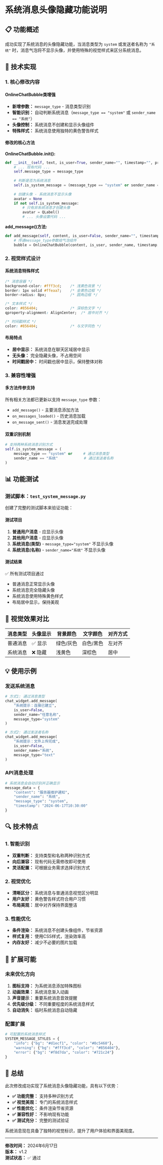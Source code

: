 # 系统消息头像隐藏功能说明

## 📋 功能概述

成功实现了系统消息的头像隐藏功能，当消息类型为 `system` 或发送者名称为 `"系统"` 时，消息气泡将不显示头像，并使用特殊的视觉样式来区分系统消息。

## 🔧 技术实现

### 1. 核心修改内容

#### OnlineChatBubble类增强
- **新增参数：** `message_type` - 消息类型识别
- **智能识别：** 自动判断系统消息（`message_type == "system"` 或 `sender_name == "系统"`）
- **头像控制：** 系统消息不创建和显示头像组件
- **特殊样式：** 系统消息使用独特的黄色警告样式

#### 修改的核心方法

**OnlineChatBubble.__init__():**
```python
def __init__(self, text, is_user=True, sender_name="", timestamp="", profession="", message_type="text", parent=None):
    # ... 现有代码 ...
    self.message_type = message_type
    
    # 判断是否为系统消息
    self.is_system_message = (message_type == "system" or sender_name == "系统")
    
    # 创建头像 - 系统消息不显示头像
    avatar = None
    if not self.is_system_message:
        # 只有非系统消息才创建头像
        avatar = QLabel()
        # ... 头像设置代码 ...
```

**add_message()方法:**
```python
def add_message(self, content, is_user=False, sender_name="", timestamp="", message_type="text", file_info=None, profession=""):
    # 传递message_type参数给气泡组件
    bubble = OnlineChatBubble(content, is_user, sender_name, timestamp, profession, message_type)
```

### 2. 视觉样式设计

#### 系统消息特殊样式
```css
/* 消息容器 */
background-color: #fff3cd;    /* 浅黄色背景 */
border: 1px solid #ffeaa7;    /* 金黄色边框 */
border-radius: 8px;           /* 圆角边框 */

/* 文本样式 */
color: #856404;               /* 深棕色文字 */
qproperty-alignment: AlignCenter;  /* 居中对齐 */

/* 时间戳样式 */
color: #856404;               /* 与文字同色 */
```

#### 布局特点
- **居中显示：** 系统消息在聊天区域居中显示
- **无头像：** 完全隐藏头像，不占用空间
- **时间戳居中：** 时间戳也居中显示，保持整体对称

### 3. 兼容性增强

#### 多方法传参支持
所有相关方法都已更新以支持 `message_type` 参数：
- `add_message()` - 主要消息添加方法
- `on_messages_loaded()` - 历史消息加载
- `on_message_sent()` - 消息发送完成处理

#### 双重识别机制
```python
# 支持两种系统消息识别方式
self.is_system_message = (
    message_type == "system" or     # 通过消息类型
    sender_name == "系统"            # 通过发送者名称
)
```

## 📊 功能测试

### 测试脚本：`test_system_message.py`

创建了完整的测试脚本来验证功能：

#### 测试项目
1. **普通用户消息** - 应显示头像
2. **其他用户消息** - 应显示头像  
3. **系统消息(类型)** - `message_type="system"` 不显示头像
4. **系统消息(名称)** - `sender_name="系统"` 不显示头像

#### 测试结果
✅ 所有测试项目通过
- 普通消息正常显示头像
- 系统消息完全隐藏头像
- 系统消息使用特殊黄色样式
- 布局居中显示，保持美观

## 🎨 视觉效果对比

| 消息类型 | 头像显示 | 背景颜色 | 文字颜色 | 对齐方式 |
|---------|---------|---------|---------|---------|
| 普通消息 | ✅ 显示 | 绿色/灰色 | 白色/黑色 | 左对齐 |
| 系统消息 | ❌ 隐藏 | 浅黄色 | 深棕色 | 居中 |

## 💡 使用示例

### 发送系统消息
```python
# 方式1: 通过消息类型
chat_widget.add_message(
    "系统提示：连接已建立", 
    is_user=False,
    sender_name="任意名称",
    message_type="system"
)

# 方式2: 通过发送者名称
chat_widget.add_message(
    "系统提示：文件上传完成", 
    is_user=False,
    sender_name="系统",
    message_type="text"
)
```

### API消息处理
```python
# 系统消息会自动识别并正确显示
message_data = {
    "content": "服务器维护通知",
    "sender_name": "系统", 
    "message_type": "system",
    "timestamp": "2024-06-17T10:30:00"
}
```

## 🔍 技术特点

### 1. 智能识别
- **双重判断：** 支持类型和名称两种识别方式
- **向后兼容：** 现有代码无需修改即可使用
- **灵活配置：** 可根据业务需求选择识别方式

### 2. 视觉优化
- **清晰区分：** 系统消息与普通消息视觉区分明显
- **用户友好：** 黄色警告样式符合用户习惯
- **布局美观：** 居中对齐保持界面整洁

### 3. 性能优化
- **条件渲染：** 系统消息不创建头像组件，节省资源
- **样式复用：** 使用CSS样式，渲染效率高
- **内存友好：** 减少不必要的图片加载

## 🚀 扩展可能

### 未来优化方向
1. **图标支持：** 为系统消息添加特殊图标
2. **动画效果：** 系统消息渐入动画
3. **声音提示：** 重要系统消息音效提醒
4. **优先级分级：** 不同重要程度的系统消息样式
5. **自动消失：** 临时系统消息自动隐藏

### 配置扩展
```python
# 可配置的系统消息样式
SYSTEM_MESSAGE_STYLES = {
    "info": {"bg": "#d1ecf1", "color": "#0c5460"},
    "warning": {"bg": "#fff3cd", "color": "#856404"},
    "error": {"bg": "#f8d7da", "color": "#721c24"}
}
```

## 📝 总结

此次修改成功实现了系统消息头像隐藏功能，具有以下优势：

- **✅ 功能完整：** 支持多种识别方式
- **✅ 视觉美观：** 专门的系统消息样式
- **✅ 性能优化：** 条件渲染节省资源
- **✅ 兼容性好：** 不影响现有功能
- **✅ 测试充分：** 完整的测试验证

系统消息现在具备了独特的视觉标识，提升了用户体验和界面美观度。

---

**修改时间：** 2024年6月17日  
**版本：** v1.2  
**测试状态：** ✅ 通过 